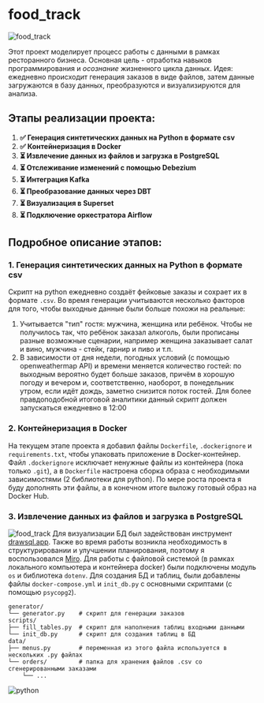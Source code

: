 # food_track

![food_track](https://github.com/user-attachments/assets/594fd1fb-9493-46b0-ba82-74a7c29459b7)

Этот проект моделирует процесс работы с данными в рамках ресторанного бизнеса. Основная цель - отработка навыков программирования и *осознание* жизненного цикла данных. Идея: ежедневно происходит генерация заказов в виде файлов, затем данные загружаются в базу данных, преобразуются и визуализируются для анализа.

## Этапы реализации проекта:
1. **✅ Генерация синтетических данных на Python в формате csv**
2. **✅ Контейнеризация в Docker**
3. **⏳ Извлечение данных из файлов и загрузка в PostgreSQL**
4. **⏳ Отслеживание изменений с помощью Debezium**
5. **⏳ Интеграция Kafka**
6. **⏳ Преобразование данных через DBT**
7. **⏳ Визуализация в Superset**
8. **⏳ Подключение оркестратора Airflow**

## Подробное описание этапов:
### **1. Генерация синтетических данных на Python в формате csv**
Скрипт на python ежедневно создаёт фейковые заказы и сохрает их в формате `.csv`. Во время генерации учитываются несколько факторов для того, чтобы выходные данные были больше похожи на реальные:
1. Учитывается "тип" гостя: мужчина, женщина или ребёнок. Чтобы не получилось так, что ребёнок заказал алкоголь, были прописаны разные возможные сценарии, например женщина заказывает салат и вино, мужчина - стейк, гарнир и пиво и т.п.
2. В зависимости от дня недели, погодных условий (с помощью openweathermap API) и времени меняется количество гостей: по выходным вероятно будет больше заказов, причём в хорошую погоду и вечером и, соответственно, наоборот, в понедельник утром, если идёт дождь, заметно снизится поток гостей. Для более правдоподобной итоговой аналитики данный скрипт должен запускаться ежедневно в 12:00

### **2. Контейнеризация в Docker**
На текущем этапе проекта я добавил файлы `Dockerfile`, `.dockerignore` и `requirements.txt`, чтобы упаковать приложение в Docker-контейнер. Файл `.dockerignore` исключает ненужные файлы из контейнера (пока только `.git`), а в `Dockerfile` настроена сборка образа с необходимыми зависимостями (2 библиотеки для python). По мере роста проекта я буду дополнять эти файлы, а в конечном итоге выложу готовый образ на Docker Hub.

### **3. Извлечение данных из файлов и загрузка в PostgreSQL**
![food_track](https://github.com/user-attachments/assets/ac981a6c-f6f4-48c0-90c0-7859fbfc1e5f)
Для визуализации БД был задействован инструмент [drawsql.app](https://drawsql.app/teams/self-study/diagrams/food-track). Также во время работы возникла необходимость в структурировании и улучшении планирования, поэтому я воспользовался [Miro](https://miro.com/ru/). Для работы с файловой системой (в рамках локального компьютера и контейнера docker) были подключены модуль `os` и библиотека `dotenv`. Для создания БД и таблиц, были добавлены файлы `docker-compose.yml` и `init_db.py` с основными скриптами (с помощью `psycopg2`).

```
generator/
└── generator.py    # скрипт для генерации заказов
scripts/
├── fill_tables.py  # скрипт для наполнения таблиц входными данными
└── init_db.py      # скрипт для создания таблиц в БД
data/
├── menus.py        # переменная из этого файла используется в нескольких .py файлах
└── orders/         # папка для хранения файлов .csv со сгенерированными заказами
    └── ...
```

![python](https://img.shields.io/badge/python-3.13-yellow)